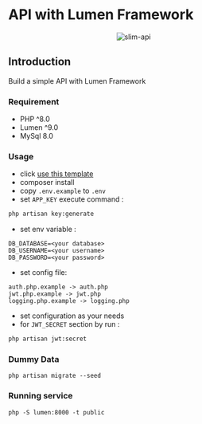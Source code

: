 # API with Lumen Framework

<p align="center">
    <img src="https://i.imgur.com/9vCNSg9.png" alt="slim-api">
</p>

## Introduction
Build a simple API with Lumen Framework 

### Requirement
- PHP ^8.0
- Lumen ^9.0
- MySql 8.0

### Usage 
- click [use this template](https://github.com/agungprsty/simple-api-with-lumen/generate)
- composer install
- copy ``.env.example`` to ``.env``
- set ``APP_KEY`` execute command :
```bash
php artisan key:generate
```
- set env variable : 

```
DB_DATABASE=<your database>
DB_USERNAME=<your username>
DB_PASSWORD=<your password>

```
- set config file:

```
auth.php.example -> auth.php
jwt.php.example -> jwt.php
logging.php.example -> logging.php
```
- set configuration as your needs 
- for ``JWT_SECRET`` section by run : 
```bash
php artisan jwt:secret
```

### Dummy Data
```
php artisan migrate --seed
```

### Running service
```         
php -S lumen:8000 -t public
```

